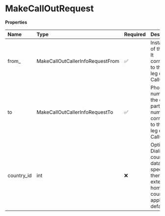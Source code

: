 # MakeCallOutRequest

**Properties**

| Name       | Type                             | Required | Description                                                                                               |
| :--------- | :------------------------------- | :------- | :-------------------------------------------------------------------------------------------------------- |
| from\_     | MakeCallOutCallerInfoRequestFrom | ✅       | Instance id of the caller. It corresponds to the 1st leg of the CallOut call.                             |
| to         | MakeCallOutCallerInfoRequestTo   | ✅       | Phone number of the called party. This number corresponds to the 2nd leg of a CallOut call                |
| country_id | int                              | ❌       | Optional. Dialing plan country data. If not specified, then extension home country is applied by default. |

<!-- This file was generated by liblab | https://liblab.com/ -->
